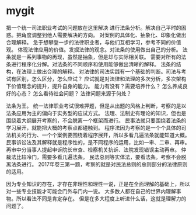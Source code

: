 # mygit
把一个统一司法职业考试的问题放在这里解决
进行法条分析。解决自己平时的困惑。把角度调整到他人需要解决的方向。
对案例的具体化、抽象化、印象化做出合理解释。
急于想攀登一步的法律职业者，与他们互相学习，参考不同的价值观。
体现法律应用的价值。发掘法律的观念。对法条的使用做出自己的分析。
法条就是一系列事物的再现，虽然是抽象，但是却与实际相关联。
需要对所有的法条进行程序化分解。对法条的不同顺序和使用能够做出清晰的解释。
法条的结构，在法理上做出合理的解释。
对法律的司法实践有一个基础的判断。司法与考试有区别，怎么区分，怎么应试？
应试就是对法律和法理的多次分析，多次架构下价值理念的提升，提升自身的能力。
能力有没有？需要培养什么？
怎么养成良好的心态？
怎么看待社会问题？
法律问题来源于何处？

法条为王。
统一法律职业考试很难押题，但是从出题的风格上判断，考察的是以法条应用为主的偏向于实务型的应试方式。
法理、法制史有理论的知识，但也是围绕着大纲展开考察的，不会脱离一个框架而进行。
民事法就只要围绕着法条的学习展开，就能把大概的考察点都碰触到。
程序法因为考察的是一个个具体的司法机关的行为、一个个案例要围绕着程序展开，所以多看几遍法条就能知道大概。
民事诉讼法及其解释就是程序性的，是不同程序的运用，比如一审、二审、再审。再审中分当事人提起申诉院长审查、检察机关抗诉、法院发现错误主动再审。
仲裁法比较冷门，需要多看几遍法条。
民法总则等实体法，要看法条。考察不会脱离法条进行。
2017年卷三第一题，考察的就是对民法总则的总则部分的法律原则的适用。

因为专业知识的存在，才存在非理性和理性一说，正是在全面理解的基础上，所以对一些专业技能才可能会门外与门内一说。
大多数人都在自己的世界内理解事物。所以看法不同是肯定存在。
但是在多大程度上听进什么话，这就是理解力的问题了。
